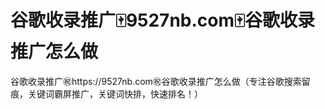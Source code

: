 # 谷歌收录推广🀄️9527nb.com🀄️谷歌收录推广怎么做

谷歌收录推广㊗️https://9527nb.com㊗️谷歌收录推广怎么做（专注谷歌搜索留痕，关键词霸屏推广，关键词快排，快速排名！）